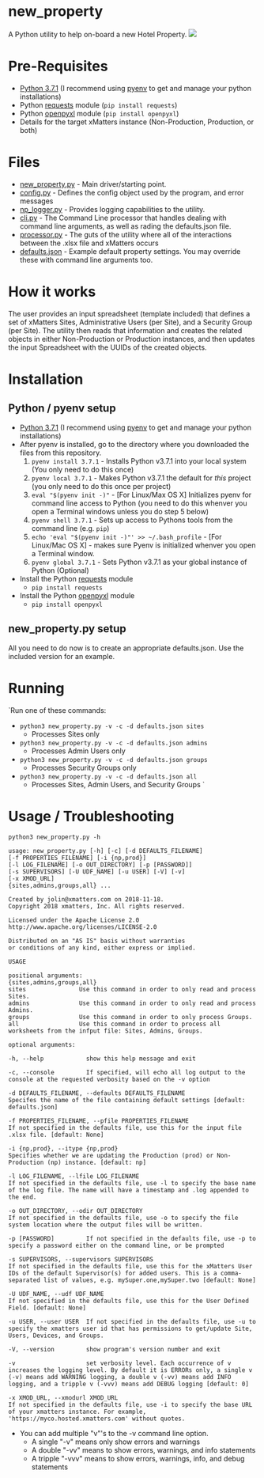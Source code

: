 # new_property
A Python utility to help on-board a new Hotel Property.
<kbd>
  <img src="https://github.com/xmatters/xMatters-Labs/raw/master/media/disclaimer.png">
</kbd>

# Pre-Requisites
* [Python 3.7.1](https://www.python.org/downloads/release/python-371/) (I recommend using [pyenv](https://github.com/pyenv/pyenv) to get and manage your python installations)
* Python [requests](http://docs.python-requests.org/en/master/) module (`pip install requests`)
* Python [openpyxl](https://openpyxl.readthedocs.io/en/stable/) module (`pip install openpyxl`)
* Details for the target xMatters instance (Non-Production, Production, or both)

# Files
* [new_property.py](new_property.py) - Main driver/starting point.
* [config.py](config.py) - Defines the config object used by the program, and error messages
* [np_logger.py](np_logger.py) - Provides logging capabilities to the utility.
* [cli.py](cli.py) - The Command Line processor that handles dealing with command line arguments, as well as rading the defaults.json file.
* [processor.py](processor.py) - The guts of the utility where all of the interactions between the .xlsx file and xMatters occurs
* [defaults.json](defaults.json) - Example default property settings.  You may override these with command line arguments too.

# How it works
The user provides an input spreadsheet (template included) that defines a set of xMatters Sites, Administrative Users (per Site), and a Security Group (per Site).  The utility then reads that information and creates the related objects in either Non-Production or Production instances, and then updates the input Spreadsheet with the UUIDs of the created objects.

# Installation

## Python / pyenv setup
* [Python 3.7.1](https://www.python.org/downloads/release/python-371/) (I recommend using [pyenv](https://github.com/pyenv/pyenv) to get and manage your python installations)
* After pyenv is installed, go to the directory where you downloaded the files from this repository.
   1. `pyenv install 3.7.1` - Installs Python v3.7.1 into your local system (You only need to do this once)
   2. `pyenv local 3.7.1` - Makes Python v3.7.1 the default for _this_ project (you only need to do this once per project)
   3. `eval "$(pyenv init -)"` - [For Linux/Max OS X] Initializes pyenv for command line access to Python  (you need to do this whenver you open a Terminal windows unless you do step 5 below)
   4. `pyenv shell 3.7.1` - Sets up access to Pythons tools from the command line (e.g. `pip`)
   5. `echo 'eval "$(pyenv init -)"' >> ~/.bash_profile` - [For Linux/Mac OS X] - makes sure Pyenv is initialized whenver you open a Terminal window.
   6. `pyenv global 3.7.1` - Sets Python v3.7.1 as your global instance of Python (Optional)
* Install the Python [requests](http://docs.python-requests.org/en/master/) module
   * `pip install requests`
* Install the Python [openpyxl](https://openpyxl.readthedocs.io/en/stable/) module
   * `pip install openpyxl`

## new_property.py setup
All you need to do now is to create an appropriate defaults.json.  Use the included version for an example.


# Running
`Run one of these commands:
* `python3 new_property.py -v -c -d defaults.json sites`
   * Processes Sites only
* `python3 new_property.py -v -c -d defaults.json admins`
   * Processes Admin Users only
* `python3 new_property.py -v -c -d defaults.json groups`
   * Processes Security Groups only
* `python3 new_property.py -v -c -d defaults.json all`
   * Processes Sites, Admin Users, and Security Groups
`   

# Usage / Troubleshooting
```
python3 new_property.py -h

usage: new_property.py [-h] [-c] [-d DEFAULTS_FILENAME]
[-f PROPERTIES_FILENAME] [-i {np,prod}]
[-l LOG_FILENAME] [-o OUT_DIRECTORY] [-p [PASSWORD]]
[-s SUPERVISORS] [-U UDF_NAME] [-u USER] [-V] [-v]
[-x XMOD_URL]
{sites,admins,groups,all} ...

Created by jolin@xmatters.com on 2018-11-18.
Copyright 2018 xmatters, Inc. All rights reserved.

Licensed under the Apache License 2.0
http://www.apache.org/licenses/LICENSE-2.0

Distributed on an "AS IS" basis without warranties
or conditions of any kind, either express or implied.

USAGE

positional arguments:
{sites,admins,groups,all}
sites               Use this command in order to only read and process Sites.
admins              Use this command in order to only read and process Admins.
groups              Use this command in order to only process Groups.
all                 Use this command in order to process all worksheets from the infput file: Sites, Admins, Groups.

optional arguments:

-h, --help            show this help message and exit

-c, --console         If specified, will echo all log output to the console at the requested verbosity based on the -v option

-d DEFAULTS_FILENAME, --defaults DEFAULTS_FILENAME
Specifes the name of the file containing default settings [default: defaults.json]

-f PROPERTIES_FILENAME, --pfile PROPERTIES_FILENAME
If not specified in the defaults file, use this for the input file .xlsx file. [default: None]

-i {np,prod}, --itype {np,prod}
Specifies whether we are updating the Production (prod) or Non-Production (np) instance. [default: np]

-l LOG_FILENAME, --lfile LOG_FILENAME
If not specified in the defaults file, use -l to specify the base name of the log file. The name will have a timestamp and .log appended to the end.

-o OUT_DIRECTORY, --odir OUT_DIRECTORY
If not specified in the defaults file, use -o to specify the file system location where the output files will be written.

-p [PASSWORD]         If not specified in the defaults file, use -p to specify a password either on the command line, or be prompted

-s SUPERVISORS, --supervisors SUPERVISORS
If not specified in the defaults file, use this for the xMatters User IDs of the default Supervisor(s) for added users. This is a comma-separated list of values, e.g. mySuper.one,mySuper.two [default: None]

-U UDF_NAME, --udf UDF_NAME
If not specified in the defaults file, use this for the User Defined Field. [default: None]

-u USER, --user USER  If not specified in the defaults file, use -u to specify the xmatters user id that has permissions to get/update Site, Users, Devices, and Groups.

-V, --version         show program's version number and exit

-v                    set verbosity level. Each occurrence of v increases the logging level. By default it is ERRORs only, a single v (-v) means add WARNING logging, a double v (-vv) means add INFO logging, and a tripple v (-vvv) means add DEBUG logging [default: 0]

-x XMOD_URL, --xmodurl XMOD_URL
If not specified in the defaults file, use -i to specify the base URL of your xmatters instance. For example, 'https://myco.hosted.xmatters.com' without quotes.

```
* You can add multiple "v"'s to the -v command line option.  
   * A single "-v" means only show errors and warnings
   * A double "-vv" means to show errors, warnings, and info statements
   * A tripple "-vvv" means to show errors, warnings, info, and debug statements
